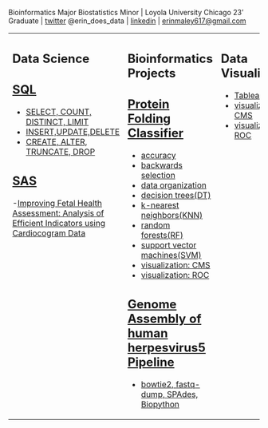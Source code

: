 Bioinformatics Major Biostatistics Minor | Loyola University Chicago 23’ Graduate |</a>
 [twitter](https://twitter.com/erin_does_data) @erin_does_data |
  [linkedin](https://www.linkedin.com/in/erin-maley-67aa73254/) | erinmaley617@gmail.com


<table><tr><td valign="top" width="33%">
  
## Data Science 
 ## [SQL](https://github.com/erinmaley/SQL-Skillset-Demonstration)
 - [SELECT, COUNT, DISTINCT, LIMIT](https://github.com/erinmaley/SQL-Skillset-Demonstration/blob/main/Basics_Select_Count_Distinct_Limit.sql)
 - [INSERT,UPDATE,DELETE](https://github.com/erinmaley/SQL-Skillset-Demonstration/blob/main/INSERT_UPDATE_DELETE.sql)
 - [CREATE, ALTER, TRUNCATE, DROP](https://github.com/erinmaley/SQL-Skillset-Demonstration/blob/main/CREATE_ALTER_TRUNCATE_DROP.sql)

 ## [SAS]()
 -[Improving Fetal Health Assessment: Analysis of Efficient Indicators using Cardiocogram Data]()

</td><td valign="top" width="34%">

## Bioinformatics Projects
## [Protein Folding Classifier](https://github.com/erinmaley/Peptide_Folding_Classifier)
- [accuracy](https://github.com/erinmaley/Peptide_Folding_Classifier/blob/main/scripts/accuracy.py)
- [backwards selection](https://github.com/erinmaley/Peptide_Folding_Classifier/blob/main/scripts/backwardselection.py)
- [data organization](https://github.com/erinmaley/Peptide_Folding_Classifier/blob/main/scripts/data.py)
- [decision trees(DT)](https://github.com/erinmaley/Peptide_Folding_Classifier/blob/main/scripts/decisiontree.py)
- [k-nearest neighbors(KNN)](https://github.com/erinmaley/Peptide_Folding_Classifier/blob/main/scripts/knn.py)
- [random forests(RF)](https://github.com/erinmaley/Peptide_Folding_Classifier/blob/main/scripts/randomforest.py)
- [support vector machines(SVM)](https://github.com/erinmaley/Peptide_Folding_Classifier/blob/main/scripts/svm.py)
- [visualization: CMS](https://github.com/erinmaley/Peptide_Folding_Classifier/tree/main/results/cms)
- [visualization: ROC](https://github.com/erinmaley/Peptide_Folding_Classifier/tree/main/results/cms)

## [Genome Assembly of human herpesvirus5 Pipeline](https://github.com/erinmaley/COMP-383-Pipeline-Project)
- [bowtie2, fastq-dump, SPAdes, Biopython](https://github.com/erinmaley/COMP-383-Pipeline-Project/blob/main/CompBioPipelineProject.log)

</td><td valign="top" width="33%">

## Data Visualization
- [Tableau Public](https://public.tableau.com/app/profile/erin.maley/vizzes)
- [visualization: CMS](https://github.com/erinmaley/Peptide_Folding_Classifier/tree/main/results/cms)
- [visualization: ROC](https://github.com/erinmaley/Peptide_Folding_Classifier/tree/main/results/cms)
